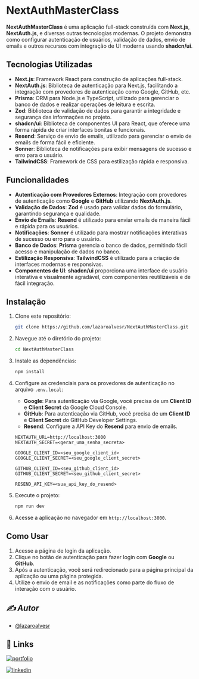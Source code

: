 # NextAuthMasterClass

**NextAuthMasterClass** é uma aplicação full-stack construída com **Next.js**, **NextAuth.js**, e diversas outras tecnologias modernas. O projeto demonstra como configurar autenticação de usuários, validação de dados, envio de emails e outros recursos com integração de UI moderna usando **shadcn/ui**.

## Tecnologias Utilizadas

- **Next.js**: Framework React para construção de aplicações full-stack.
- **NextAuth.js**: Biblioteca de autenticação para Next.js, facilitando a integração com provedores de autenticação como Google, GitHub, etc.
- **Prisma**: ORM para Node.js e TypeScript, utilizado para gerenciar o banco de dados e realizar operações de leitura e escrita.
- **Zod**: Biblioteca de validação de dados para garantir a integridade e segurança das informações no projeto.
- **shadcn/ui**: Biblioteca de componentes UI para React, que oferece uma forma rápida de criar interfaces bonitas e funcionais.
- **Resend**: Serviço de envio de emails, utilizado para gerenciar o envio de emails de forma fácil e eficiente.
- **Sonner**: Biblioteca de notificações para exibir mensagens de sucesso e erro para o usuário.
- **TailwindCSS**: Framework de CSS para estilização rápida e responsiva.

## Funcionalidades

- **Autenticação com Provedores Externos**: Integração com provedores de autenticação como **Google** e **GitHub** utilizando **NextAuth.js**.
- **Validação de Dados**: **Zod** é usado para validar dados do formulário, garantindo segurança e qualidade.
- **Envio de Emails**: **Resend** é utilizado para enviar emails de maneira fácil e rápida para os usuários.
- **Notificações**: **Sonner** é utilizado para mostrar notificações interativas de sucesso ou erro para o usuário.
- **Banco de Dados**: **Prisma** gerencia o banco de dados, permitindo fácil acesso e manipulação de dados no banco.
- **Estilização Responsiva**: **TailwindCSS** é utilizado para a criação de interfaces modernas e responsivas.
- **Componentes de UI**: **shadcn/ui** proporciona uma interface de usuário interativa e visualmente agradável, com componentes reutilizáveis e de fácil integração.

## Instalação

1. Clone este repositório:
    ```bash
    git clone https://github.com/lazaroalvesr/NextAuthMasterClass.git
    ```

2. Navegue até o diretório do projeto:
    ```bash
    cd NextAuthMasterClass
    ```

3. Instale as dependências:
    ```bash
    npm install
    ```

4. Configure as credenciais para os provedores de autenticação no arquivo `.env.local`:
    - **Google**: Para autenticação via Google, você precisa de um **Client ID** e **Client Secret** da Google Cloud Console.
    - **GitHub**: Para autenticação via GitHub, você precisa de um **Client ID** e **Client Secret** do GitHub Developer Settings.
    - **Resend**: Configure a API Key do **Resend** para envio de emails.

    ```plaintext
    NEXTAUTH_URL=http://localhost:3000
    NEXTAUTH_SECRET=<gerar_uma_senha_secreta>
    
    GOOGLE_CLIENT_ID=<seu_google_client_id>
    GOOGLE_CLIENT_SECRET=<seu_google_client_secret>
    
    GITHUB_CLIENT_ID=<seu_github_client_id>
    GITHUB_CLIENT_SECRET=<seu_github_client_secret>
    
    RESEND_API_KEY=<sua_api_key_do_resend>
    ```

5. Execute o projeto:
    ```bash
    npm run dev
    ```

6. Acesse a aplicação no navegador em `http://localhost:3000`.

## Como Usar

1. Acesse a página de login da aplicação.
2. Clique no botão de autenticação para fazer login com **Google** ou **GitHub**.
3. Após a autenticação, você será redirecionado para a página principal da aplicação ou uma página protegida.
4. Utilize o envio de email e as notificações como parte do fluxo de interação com o usuário.

## *✍️ *Autor**
- [@lazaroalvesr](https://github.com/lazaroalvesr)

## 🔗 Links

[![portfolio](https://img.shields.io/badge/my_portfolio-000?style=for-the-badge&logo=ko-fi&logoColor=white)](https://www.lazaroalvesr.com/)

[![linkedin](https://img.shields.io/badge/linkedin-0A66C2?style=for-the-badge&logo=linkedin&logoColor=white)](https://www.linkedin.com/in/l%C3%A1zaro-alves-r/)


